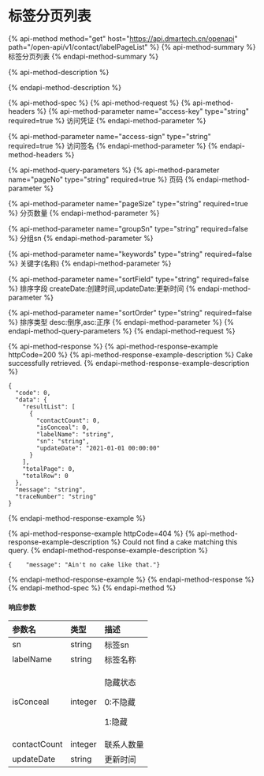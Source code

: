 # 标签分页列表

{% api-method method="get" host="https://api.dmartech.cn/openapi" path="/open-api/v1/contact/labelPageList" %}
{% api-method-summary %}
 标签分页列表
{% endapi-method-summary %}

{% api-method-description %}

{% endapi-method-description %}

{% api-method-spec %}
{% api-method-request %}
{% api-method-headers %}
{% api-method-parameter name="access-key" type="string" required=true %}
 访问凭证
{% endapi-method-parameter %}

{% api-method-parameter name="access-sign" type="string" required=true %}
 访问签名
{% endapi-method-parameter %}
{% endapi-method-headers %}

{% api-method-query-parameters %}
{% api-method-parameter name="pageNo" type="string" required=true %}
 页码
{% endapi-method-parameter %}

{% api-method-parameter name="pageSize" type="string" required=true %}
 分页数量
{% endapi-method-parameter %}

{% api-method-parameter name="groupSn" type="string" required=false %}
 分组sn
{% endapi-method-parameter %}

{% api-method-parameter name="keywords" type="string" required=false %}
 关键字\(名称\)
{% endapi-method-parameter %}

{% api-method-parameter name="sortField" type="string" required=false %}
 排序字段 createDate:创建时间,updateDate:更新时间
{% endapi-method-parameter %}

{% api-method-parameter name="sortOrder" type="string" required=false %}
 排序类型 desc:倒序,asc:正序
{% endapi-method-parameter %}
{% endapi-method-query-parameters %}
{% endapi-method-request %}

{% api-method-response %}
{% api-method-response-example httpCode=200 %}
{% api-method-response-example-description %}
Cake successfully retrieved.
{% endapi-method-response-example-description %}

```
{
  "code": 0,
  "data": {
    "resultList": [
      {
        "contactCount": 0,
        "isConceal": 0,
        "labelName": "string",
        "sn": "string",
        "updateDate": "2021-01-01 00:00:00"
      }
    ],
    "totalPage": 0,
    "totalRow": 0
  },
  "message": "string",
  "traceNumber": "string"
}
```
{% endapi-method-response-example %}

{% api-method-response-example httpCode=404 %}
{% api-method-response-example-description %}
Could not find a cake matching this query.
{% endapi-method-response-example-description %}

```
{    "message": "Ain't no cake like that."}
```
{% endapi-method-response-example %}
{% endapi-method-response %}
{% endapi-method-spec %}
{% endapi-method %}

#### 响应参数

<table>
  <thead>
    <tr>
      <th style="text-align:left">&#x53C2;&#x6570;&#x540D;</th>
      <th style="text-align:left">&#x7C7B;&#x578B;</th>
      <th style="text-align:left">&#x63CF;&#x8FF0;</th>
    </tr>
  </thead>
  <tbody>
    <tr>
      <td style="text-align:left">sn</td>
      <td style="text-align:left">string</td>
      <td style="text-align:left">&#x6807;&#x7B7E;sn</td>
    </tr>
    <tr>
      <td style="text-align:left">labelName</td>
      <td style="text-align:left">string</td>
      <td style="text-align:left">&#x6807;&#x7B7E;&#x540D;&#x79F0;</td>
    </tr>
    <tr>
      <td style="text-align:left">isConceal</td>
      <td style="text-align:left">integer</td>
      <td style="text-align:left">
        <p>&#x9690;&#x85CF;&#x72B6;&#x6001;</p>
        <p>0:&#x4E0D;&#x9690;&#x85CF;</p>
        <p>1:&#x9690;&#x85CF;</p>
      </td>
    </tr>
    <tr>
      <td style="text-align:left">contactCount</td>
      <td style="text-align:left">integer</td>
      <td style="text-align:left">&#x8054;&#x7CFB;&#x4EBA;&#x6570;&#x91CF;</td>
    </tr>
    <tr>
      <td style="text-align:left">updateDate</td>
      <td style="text-align:left">string</td>
      <td style="text-align:left">&#x66F4;&#x65B0;&#x65F6;&#x95F4;</td>
    </tr>
  </tbody>
</table>

